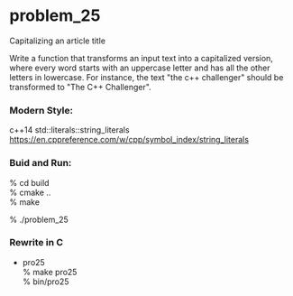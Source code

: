 problem_25
===============

Capitalizing an article title 

Write a function that transforms an input text into a capitalized version, where every word starts with an uppercase letter and has all the other letters in lowercase. For instance, the text "the c++ challenger" should be transformed to "The C++ Challenger".


### Modern Style:  
c++14  std::literals::string_literals  
https://en.cppreference.com/w/cpp/symbol_index/string_literals  


### Buid and Run:  
% cd build  
% cmake ..  
% make  

% ./problem_25  


### Rewrite in C
- pro25  
% make pro25  
% bin/pro25

